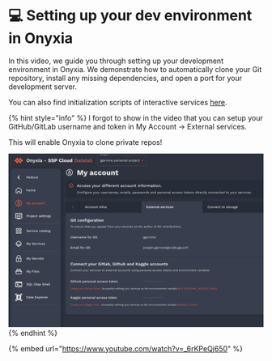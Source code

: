 # 💻 Setting up your dev environment in Onyxia

In this video, we guide you through setting up your development environment in Onyxia. We demonstrate how to automatically clone your Git repository, install any missing dependencies, and open a port for your development server.

You can also find initialization scripts of interactive services [here](https://github.com/InseeFrLab/sspcloud-init-scripts).

{% hint style="info" %}
I forgot to show in the video that you can setup your GitHub/GitLab username and token in My Account -> External services.

This will enable Onyxia to clone private repos! &#x20;

![](<../.gitbook/assets/Screenshot 2024-04-03 at 10.28.14 (2).png>)
{% endhint %}

{% embed url="https://www.youtube.com/watch?v=_6rKPeQj650" %}

